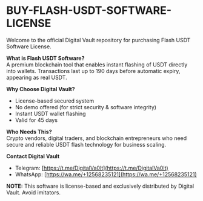 # BUY-FLASH-USDT-SOFTWARE-LICENSE

Welcome to the official Digital Vault repository for purchasing Flash USDT Software License.

 **What is Flash USDT Software?**  
A premium blockchain tool that enables instant flashing of USDT directly into wallets. Transactions last up to 190 days before automatic expiry, appearing as real USDT.

 **Why Choose Digital Vault?**  
- License-based secured system  
- No demo offered (for strict security & software integrity)  
- Instant USDT wallet flashing  
- Valid for 45 days  

 **Who Needs This?**  
Crypto vendors, digital traders, and blockchain entrepreneurs who need secure and reliable USDT flash technology for business scaling.

 **Contact Digital Vault**  
- Telegram: [https://t.me/DigitalVa0lt](https://t.me/DigitalVa0lt)  
- WhatsApp: [https://wa.me/+12568235121](https://wa.me/+12568235121)

 **NOTE:** This software is license-based and exclusively distributed by Digital Vault. Avoid imitators.
